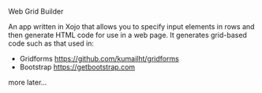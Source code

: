Web Grid Builder

An app written in Xojo that allows you to specify input elements in rows and then
generate HTML code for use in a web page. It generates grid-based code such as
that used in: 

- Gridforms https://github.com/kumailht/gridforms
- Bootstrap https://getbootstrap.com

more later...

